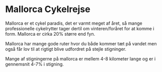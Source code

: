 # Mallorca Cykelrejse

Mallorca er et cykel paradis, det er varmt meget af året, så mange professionelle cykelrytter tager dertil om vinteren/foråret for at komme i form. Mallorca er cirka 20% større end fyn.

Mallorca har mange gode ruter hvor du både kommer tæt på vandet men også får lov til at rigtigt blive udfordret på stejle stigninger.

Mange af stigningerne på mallorca er mellem 4-8 kilometer lange og er i gennemsnit 4-7% i stigning.
